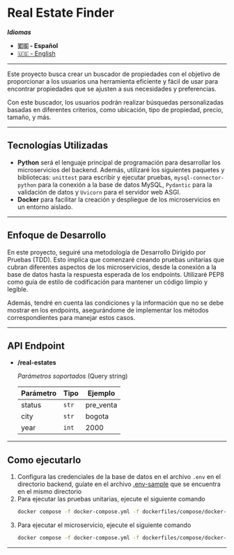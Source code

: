 # Real Estate Finder

***Idiomas***
- **🇪🇸 - Español**
- [🇺🇸 - English](./README.en.md)
---

Este proyecto busca crear un buscador de propiedades con el objetivo de proporcionar a los usuarios una herramienta eficiente y fácil de usar para encontrar propiedades que se ajusten a sus necesidades y preferencias.

Con este buscador, los usuarios podrán realizar búsquedas personalizadas basadas en diferentes criterios, como ubicación, tipo de propiedad, precio, tamaño, y más.

---


## Tecnologías Utilizadas
- **Python** será el lenguaje principal de programación para desarrollar los microservicios del backend. Además, utilizaré los siguientes paquetes y bibliotecas: `unittest` para escribir y ejecutar pruebas, `mysql-connector-python` para la conexión a la base de datos MySQL, `Pydantic` para la validación de datos y `Uvicorn` para el servidor web ASGI.
- **Docker** para facilitar la creación y despliegue de los microservicios en un entorno aislado.

---


## Enfoque de Desarrollo
En este proyecto, seguiré una metodología de Desarrollo Dirigido por Pruebas (TDD). Esto implica que comenzaré creando pruebas unitarias que cubran diferentes aspectos de los microservicios, desde la conexión a la base de datos hasta la respuesta esperada de los endpoints. Utilizaré PEP8 como guía de estilo de codificación para mantener un código limpio y legible.

Además, tendré en cuenta las condiciones y la información que no se debe mostrar en los endpoints, asegurándome de implementar los métodos correspondientes para manejar estos casos.

---


## API Endpoint

- **/real-estates**

	*Parámetros soportados*  (Query string)

	|Parámetro|Tipo|Ejemplo|
	|---|---|---|
	|status|`str`|pre_venta|
	|city|`str`|bogota|
	|year|`int`|2000|

---


## Como ejecutarlo
1. Configura las credenciales de la base de datos en el archivo `.env` en el directorio backend, guíate en el archivo [.env-sample](./backend/.env-sample) que se encuentra en el mismo directorio
2. Para ejecutar las pruebas unitarias, ejecute el siguiente comando
	```bash
	docker compose -f docker-compose.yml -f dockerfiles/compose/docker-compose.test.yml run --rm backend
	```
3. Para ejecutar el microservicio, ejecute el siguiente comando
	```bash
	docker compose -f docker-compose.yml -f dockerfiles/compose/docker-compose.local.yml up backend
	```

---
